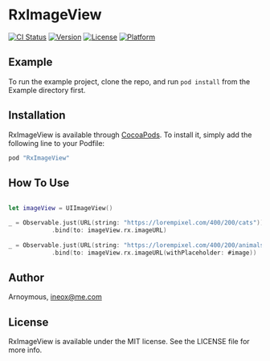 # RxImageView

[![CI Status](http://img.shields.io/travis/Arnoymous/RxImageView.svg?style=flat)](https://travis-ci.org/Arnoymous/RxImageView)
[![Version](https://img.shields.io/cocoapods/v/RxImageView.svg?style=flat)](http://cocoapods.org/pods/RxImageView)
[![License](https://img.shields.io/cocoapods/l/RxImageView.svg?style=flat)](http://cocoapods.org/pods/RxImageView)
[![Platform](https://img.shields.io/cocoapods/p/RxImageView.svg?style=flat)](http://cocoapods.org/pods/RxImageView)

## Example

To run the example project, clone the repo, and run `pod install` from the Example directory first.

## Installation

RxImageView is available through [CocoaPods](http://cocoapods.org). To install
it, simply add the following line to your Podfile:

```ruby
pod "RxImageView"
```

## How To Use

```swift

let imageView = UIImageView()

_ = Observable.just(URL(string: "https://lorempixel.com/400/200/cats"))
            .bind(to: imageView.rx.imageURL)
            
_ = Observable.just(URL(string: "https://lorempixel.com/400/200/animals"))
            .bind(to: imageView.rx.imageURL(withPlaceholder: #image))
```

## Author

Arnoymous, ineox@me.com

## License

RxImageView is available under the MIT license. See the LICENSE file for more info.
